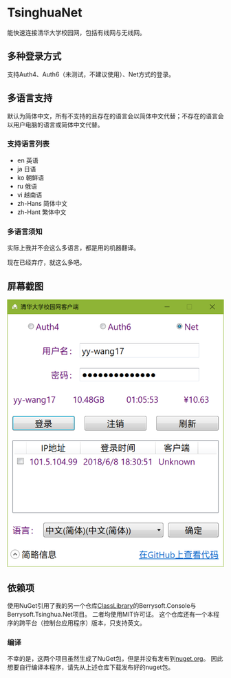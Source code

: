 # TsinghuaNet
能快速连接清华大学校园网，包括有线网与无线网。
## 多种登录方式
支持Auth4、Auth6（未测试，不建议使用）、Net方式的登录。
## 多语言支持
默认为简体中文，所有不支持的且存在的语言会以简体中文代替；不存在的语言会以用户电脑的语言或简体中文代替。
### 支持语言列表
* en 英语
* ja 日语
* ko 朝鲜语
* ru 俄语
* vi 越南语
* zh-Hans 简体中文
* zh-Hant 繁体中文
### 多语言须知
实际上我并不会这么多语言，都是用的机器翻译。

现在已经弃疗，就这么多吧。
## 屏幕截图
<div align=center><img src="Screenshots/MainWindow.png"/></div>

## 依赖项
使用NuGet引用了我的另一个仓库[ClassLibrary](https://github.com/Berrysoft/ClassLibrary)的Berrysoft.Console与Berrysoft.Tsinghua.Net项目。
二者均使用MIT许可证。
这个仓库还有一个本程序的跨平台（控制台应用程序）版本，只支持英文。
### 编译
不幸的是，这两个项目虽然生成了NuGet包，但是并没有发布到[nuget.org](https://www.nuget.org)。
因此想要自行编译本程序，请先从上述仓库下载发布好的nuget包。
